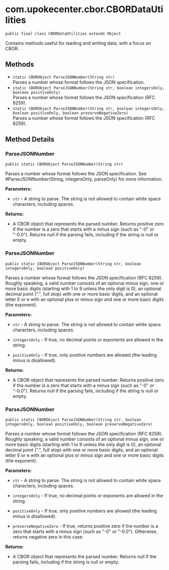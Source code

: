 # com.upokecenter.cbor.CBORDataUtilities

    public final class CBORDataUtilities extends Object

Contains methods useful for reading and writing data, with a focus on CBOR.

## Methods

* `static CBORObject ParseJSONNumber​(String str)`<br>
 Parses a number whose format follows the JSON specification.
* `static CBORObject ParseJSONNumber​(String str,
               boolean integersOnly,
               boolean positiveOnly)`<br>
 Parses a number whose format follows the JSON specification (RFC 8259).
* `static CBORObject ParseJSONNumber​(String str,
               boolean integersOnly,
               boolean positiveOnly,
               boolean preserveNegativeZero)`<br>
 Parses a number whose format follows the JSON specification (RFC 8259).

## Method Details

### ParseJSONNumber
    public static CBORObject ParseJSONNumber​(String str)
Parses a number whose format follows the JSON specification. See
 #ParseJSONNumber(String, integersOnly, parseOnly) for more
 information.

**Parameters:**

* <code>str</code> - A string to parse. The string is not allowed to contain white
 space characters, including spaces.

**Returns:**

* A CBOR object that represents the parsed number. Returns positive
 zero if the number is a zero that starts with a minus sign (such as
 "-0" or "-0.0"). Returns null if the parsing fails, including if the
 string is null or empty.

### ParseJSONNumber
    public static CBORObject ParseJSONNumber​(String str, boolean integersOnly, boolean positiveOnly)
Parses a number whose format follows the JSON specification (RFC 8259).
 Roughly speaking, a valid number consists of an optional minus sign,
 one or more basic digits (starting with 1 to 9 unless the only digit
 is 0), an optional decimal point (".", full stop) with one or more
 basic digits, and an optional letter E or e with an optional plus or
 minus sign and one or more basic digits (the exponent).

**Parameters:**

* <code>str</code> - A string to parse. The string is not allowed to contain white
 space characters, including spaces.

* <code>integersOnly</code> - If true, no decimal points or exponents are allowed in
 the string.

* <code>positiveOnly</code> - If true, only positive numbers are allowed (the leading
 minus is disallowed).

**Returns:**

* A CBOR object that represents the parsed number. Returns positive
 zero if the number is a zero that starts with a minus sign (such as
 "-0" or "-0.0"). Returns null if the parsing fails, including if the
 string is null or empty.

### ParseJSONNumber
    public static CBORObject ParseJSONNumber​(String str, boolean integersOnly, boolean positiveOnly, boolean preserveNegativeZero)
Parses a number whose format follows the JSON specification (RFC 8259).
 Roughly speaking, a valid number consists of an optional minus sign,
 one or more basic digits (starting with 1 to 9 unless the only digit
 is 0), an optional decimal point (".", full stop) with one or more
 basic digits, and an optional letter E or e with an optional plus or
 minus sign and one or more basic digits (the exponent).

**Parameters:**

* <code>str</code> - A string to parse. The string is not allowed to contain white
 space characters, including spaces.

* <code>integersOnly</code> - If true, no decimal points or exponents are allowed in
 the string.

* <code>positiveOnly</code> - If true, only positive numbers are allowed (the leading
 minus is disallowed).

* <code>preserveNegativeZero</code> - If true, returns positive zero if the number is
 a zero that starts with a minus sign (such as "-0" or "-0.0").
 Otherwise, returns negative zero in this case.

**Returns:**

* A CBOR object that represents the parsed number. Returns null if the
 parsing fails, including if the string is null or empty.
